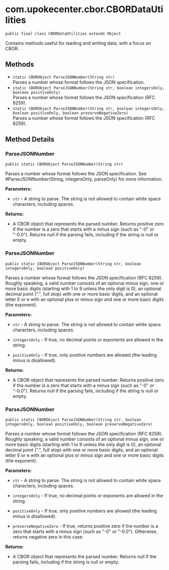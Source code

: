 # com.upokecenter.cbor.CBORDataUtilities

    public final class CBORDataUtilities extends Object

Contains methods useful for reading and writing data, with a focus on CBOR.

## Methods

* `static CBORObject ParseJSONNumber​(String str)`<br>
 Parses a number whose format follows the JSON specification.
* `static CBORObject ParseJSONNumber​(String str,
               boolean integersOnly,
               boolean positiveOnly)`<br>
 Parses a number whose format follows the JSON specification (RFC 8259).
* `static CBORObject ParseJSONNumber​(String str,
               boolean integersOnly,
               boolean positiveOnly,
               boolean preserveNegativeZero)`<br>
 Parses a number whose format follows the JSON specification (RFC 8259).

## Method Details

### ParseJSONNumber
    public static CBORObject ParseJSONNumber​(String str)
Parses a number whose format follows the JSON specification. See
 #ParseJSONNumber(String, integersOnly, parseOnly) for more
 information.

**Parameters:**

* <code>str</code> - A string to parse. The string is not allowed to contain white
 space characters, including spaces.

**Returns:**

* A CBOR object that represents the parsed number. Returns positive
 zero if the number is a zero that starts with a minus sign (such as
 "-0" or "-0.0"). Returns null if the parsing fails, including if the
 string is null or empty.

### ParseJSONNumber
    public static CBORObject ParseJSONNumber​(String str, boolean integersOnly, boolean positiveOnly)
Parses a number whose format follows the JSON specification (RFC 8259).
 Roughly speaking, a valid number consists of an optional minus sign,
 one or more basic digits (starting with 1 to 9 unless the only digit
 is 0), an optional decimal point (".", full stop) with one or more
 basic digits, and an optional letter E or e with an optional plus or
 minus sign and one or more basic digits (the exponent).

**Parameters:**

* <code>str</code> - A string to parse. The string is not allowed to contain white
 space characters, including spaces.

* <code>integersOnly</code> - If true, no decimal points or exponents are allowed in
 the string.

* <code>positiveOnly</code> - If true, only positive numbers are allowed (the leading
 minus is disallowed).

**Returns:**

* A CBOR object that represents the parsed number. Returns positive
 zero if the number is a zero that starts with a minus sign (such as
 "-0" or "-0.0"). Returns null if the parsing fails, including if the
 string is null or empty.

### ParseJSONNumber
    public static CBORObject ParseJSONNumber​(String str, boolean integersOnly, boolean positiveOnly, boolean preserveNegativeZero)
Parses a number whose format follows the JSON specification (RFC 8259).
 Roughly speaking, a valid number consists of an optional minus sign,
 one or more basic digits (starting with 1 to 9 unless the only digit
 is 0), an optional decimal point (".", full stop) with one or more
 basic digits, and an optional letter E or e with an optional plus or
 minus sign and one or more basic digits (the exponent).

**Parameters:**

* <code>str</code> - A string to parse. The string is not allowed to contain white
 space characters, including spaces.

* <code>integersOnly</code> - If true, no decimal points or exponents are allowed in
 the string.

* <code>positiveOnly</code> - If true, only positive numbers are allowed (the leading
 minus is disallowed).

* <code>preserveNegativeZero</code> - If true, returns positive zero if the number is
 a zero that starts with a minus sign (such as "-0" or "-0.0").
 Otherwise, returns negative zero in this case.

**Returns:**

* A CBOR object that represents the parsed number. Returns null if the
 parsing fails, including if the string is null or empty.
